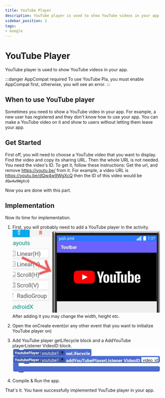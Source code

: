 ```yaml
---
title: YouTube Player
description: YouTube player is used to show YouTube videos in your app.
sidebar_position: 2
tags:
- Google
---
```

# YouTube Player
YouTube player is used to show YouTube videos in your app.

:::danger AppCompat required 
To use YouTube Pla, you must enable AppCompat first, otherwise, you will see an error.
:::

## When to use YouTube player
Sometimes you need to show a YouTube video in your app. For example, a new user has registered and they don't know how to use your app. You can make a YouTube video on it and show to users without letting them leave your app.
## Get Started
First off, you will need to choose a YouTube video that you want to display.
Find the video and copy its sharing URL.
Then the whole URL is not needed. You need the video's ID. To get it, follow these instructions:
Get the url, and remove https://youtu.be/ from it.
For example, a video URL is https://youtu.be/dQw4w9WgXcQ then the ID of this video would be `dQw4w9WgXcQ`

Now you are done with this part.
## Implementation
 Now its time for implementation.
 
1. First, you will probably need to add a YouTube player in the activity.
 ![YouTube player](img/YouTube_view.jpg)
 After adding it you may change the width, height etc.

2. Open the onCreate event(or any other event that you want to initialize YouTube player on)
3. Add YouTube player getLifecycle block and a AddYouTube playerListener VideoID block.
![Blocks placed in correct order](img/youtubeview_order.jpg)
4. Compile & Run the app.


That's it. You have successfully implemented YouTube player in your app.